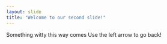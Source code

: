 ```yaml
---
layout: slide
title: "Welcome to our second slide!"
---
```

Something witty this way comes
Use the left arrow to go back!
